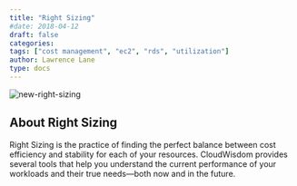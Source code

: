```yaml
---
title: "Right Sizing"
#date: 2018-04-12
draft: false
categories:
tags: ["cost management", "ec2", "rds", "utilization"]
author: Lawrence Lane
type: docs
---
```

![new-right-sizing](/images/_index/new-right-sizing.png)



## About Right Sizing

Right Sizing is the practice of finding the perfect balance between cost efficiency and stability for each of your resources. CloudWisdom provides several tools that help you understand the current performance of your workloads and their true needs—both now and in the future.

